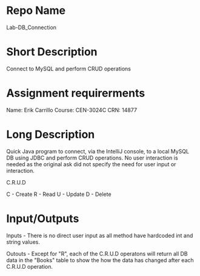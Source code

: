 Repo Name
==========
Lab-DB_Connection


Short Description
==========
Connect to MySQL and perform CRUD operations


Assignment requirerments
==========
  Name: Erik Carrillo
Course: CEN-3024C
   CRN: 14877



Long Description
==========
Quick Java program to connect, via the IntelliJ console, to a local MySQL DB using JDBC and perform CRUD operations. No user interaction is needed as the original ask did not specify the need for user input or interaction. 

C.R.U.D

C - Create
R - Read
U - Update
D - Delete


Input/Outputs
==========
Inputs - There is no direct user input as all method have hardcoded int and string values. 

Outouts - Except for "R", each of the C.R.U.D operatons will return all DB data in the "Books" table to show the how the data has changed after each C.R.U.D operation.  


